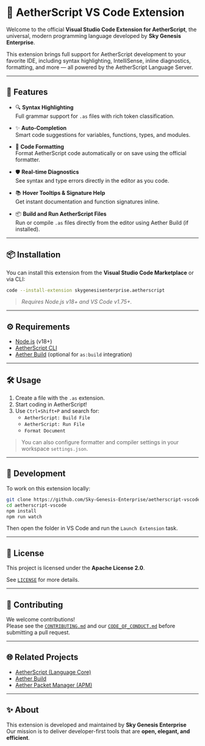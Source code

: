 # 🧠 AetherScript VS Code Extension

Welcome to the official **Visual Studio Code Extension for AetherScript**, the universal, modern programming language developed by **Sky Genesis Enterprise**.

This extension brings full support for AetherScript development to your favorite IDE, including syntax highlighting, IntelliSense, inline diagnostics, formatting, and more — all powered by the AetherScript Language Server.

---

## 🚀 Features

- 🔍 **Syntax Highlighting**  
  Full grammar support for `.as` files with rich token classification.

- ✨ **Auto-Completion**  
  Smart code suggestions for variables, functions, types, and modules.

- 🔧 **Code Formatting**  
  Format AetherScript code automatically or on save using the official formatter.

- 🛡 **Real-time Diagnostics**  
  See syntax and type errors directly in the editor as you code.

- 📚 **Hover Tooltips & Signature Help**  
  Get instant documentation and function signatures inline.

- 📦 **Build and Run AetherScript Files**  
  Run or compile `.as` files directly from the editor using Aether Build (if installed).

---

## 📦 Installation

You can install this extension from the **Visual Studio Code Marketplace** or via CLI:

```bash
code --install-extension skygenesisenterprise.aetherscript
```

> _Requires Node.js v18+ and VS Code v1.75+._

---

## ⚙️ Requirements

- [Node.js](https://nodejs.org/) (v18+)
- [AetherScript CLI](https://github.com/Sky-Genesis-Enterprise/aetherscript)
- [Aether Build](https://github.com/Sky-Genesis-Enterprise/aether-build) (optional for `as:build` integration)

---

## 🛠 Usage

1. Create a file with the `.as` extension.
2. Start coding in AetherScript!
3. Use `Ctrl+Shift+P` and search for:
   - `AetherScript: Build File`
   - `AetherScript: Run File`
   - `Format Document`

> You can also configure formatter and compiler settings in your workspace `settings.json`.

---

## 🧪 Development

To work on this extension locally:

```bash
git clone https://github.com/Sky-Genesis-Enterprise/aetherscript-vscode
cd aetherscript-vscode
npm install
npm run watch
```

Then open the folder in VS Code and run the `Launch Extension` task.

---

## 📄 License

This project is licensed under the **Apache License 2.0**.

See [`LICENSE`](./LICENSE) for more details.

---

## 🤝 Contributing

We welcome contributions!  
Please see the [`CONTRIBUTING.md`](./CONTRIBUTING.md) and our [`CODE_OF_CONDUCT.md`](./CODE_OF_CONDUCT.md) before submitting a pull request.

---

## 🌐 Related Projects

- [AetherScript (Language Core)](https://github.com/Sky-Genesis-Enterprise/aetherscript-vscode)
- [Aether Build](https://github.com/Sky-Genesis-Enterprise/aether-build)
- [Aether Packet Manager (APM)](https://github.com/Sky-Genesis-Enterprise/apm)

---

## ✨ About

This extension is developed and maintained by **Sky Genesis Enterprise**  
Our mission is to deliver developer-first tools that are **open, elegant, and efficient**.
